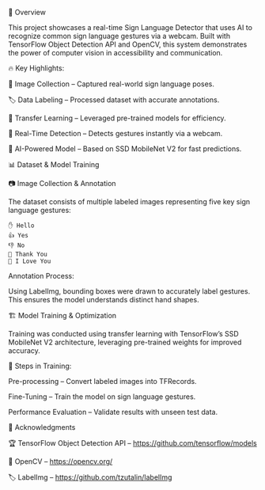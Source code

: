 🚀 Overview

  This project showcases a real-time Sign Language Detector that uses AI to recognize common sign language gestures via a webcam. Built with TensorFlow Object Detection API and OpenCV, this system demonstrates the power of computer vision in accessibility and communication.


🔥 Key Highlights:

📸 Image Collection – Captured real-world sign language poses.

🏷️ Data Labeling – Processed dataset with accurate annotations.

🔄 Transfer Learning – Leveraged pre-trained models for efficiency.

🎯 Real-Time Detection – Detects gestures instantly via a webcam.
  
🚀 AI-Powered Model – Based on SSD MobileNet V2 for fast predictions.


📊 Dataset & Model Training

  📷 Image Collection & Annotation
  
The dataset consists of multiple labeled images representing five key sign language gestures:

    ✋ Hello
    👍 Yes
    👎 No
    🙏 Thank You
    🤟 I Love You
Annotation Process:

Using LabelImg, bounding boxes were drawn to accurately label gestures. This ensures the model understands distinct hand shapes.


🏗️ Model Training & Optimization

Training was conducted using transfer learning with TensorFlow’s SSD MobileNet V2 architecture, leveraging pre-trained weights for improved accuracy.

🔹 Steps in Training:

Pre-processing – Convert labeled images into TFRecords.

Fine-Tuning – Train the model on sign language gestures.

Performance Evaluation – Validate results with unseen test data.


🙌 Acknowledgments

  🏆 TensorFlow Object Detection API – https://github.com/tensorflow/models
  
  📸 OpenCV – https://opencv.org/
  
  🏷️ LabelImg – https://github.com/tzutalin/labelImg


